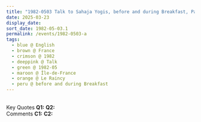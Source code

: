 ```yaml
---
title: "1982-0503 Talk to Sahaja Yogis, before and during Breakfast, Part 1, Āśhram, 9, Allée Du Rocher, Le Raincy (13 kms E of Paris), Île-de-France, France"
date: 2025-03-23
display_date: 
sort_date: 1982-05-03.1
permalink: /events/1982-0503-a
tags:
  - blue @ English
  - brown @ France
  - crimson @ 1982
  - deeppink @ Talk
  - green @ 1982-05
  - maroon @ Île-de-France
  - orange @ Le Raincy
  - peru @ before and during Breakfast
---
```


<br>

<wave-list>
  <list-title color="DarkSeaGreen" width="55">Key Quotes</list-title>
  <list-item color="BlanchedAlmond" width="280"><b>Q1:</b> <i></i></list-item>
  <list-item color="Lavender" width="280"><b>Q2:</b> <i></i></list-item>
</wave-list>

<br>

<wave-list>
  <list-title color="DarkSeaGreen" width="55">Comments</list-title>
  <list-item color="BlanchedAlmond" width="280"><b>C1:</b> <i></i></list-item>
  <list-item color="Lavender" width="280"><b>C2:</b> <i></i></list-item>
</wave-list>